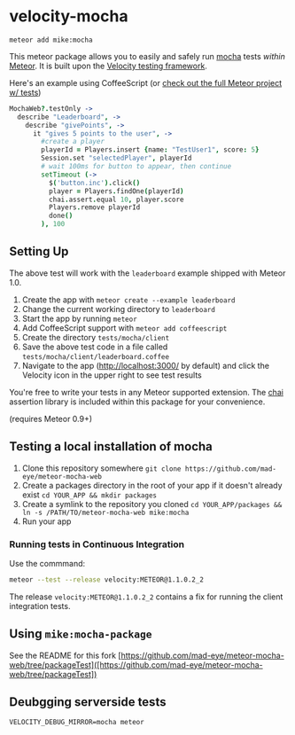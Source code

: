 # velocity-mocha

`meteor add mike:mocha`

This meteor package allows you to easily and safely run [mocha](http://mochajs.org/) tests *within* [Meteor](https://www.meteor.com). It is built upon the [Velocity testing framework](https://github.com/meteor-velocity/velocity).

Here's an example using CoffeeScript (or [check out the full Meteor project w/ tests](https://github.com/mad-eye/leaderboard-mocha))

```coffeescript
MochaWeb?.testOnly ->
  describe "Leaderboard", ->
    describe "givePoints", ->
      it "gives 5 points to the user", ->
        #create a player
        playerId = Players.insert {name: "TestUser1", score: 5}
        Session.set "selectedPlayer", playerId
        # wait 100ms for button to appear, then continue
        setTimeout (->
          $('button.inc').click()
          player = Players.findOne(playerId)
          chai.assert.equal 10, player.score
          Players.remove playerId
          done()
        ), 100
```

## Setting Up

The above test will work with the `leaderboard` example shipped with Meteor 1.0.

1. Create the app with `meteor create --example leaderboard`
2. Change the current working directory to `leaderboard`
3. Start the app by running `meteor`
4. Add CoffeeScript support with `meteor add coffeescript`
5. Create the directory `tests/mocha/client`
6. Save the above test code in a file called `tests/mocha/client/leaderboard.coffee`
7. Navigate to the app (<http://localhost:3000/> by default) and click the Velocity icon in the upper right to see test results

You're free to write your tests in any Meteor supported extension. The [chai](http://chaijs.com/) assertion library is included within this package for your convenience.

(requires Meteor 0.9+)

## Testing a local installation of mocha

1. Clone this repository somewhere `git clone https://github.com/mad-eye/meteor-mocha-web`
2. Create a packages directory in the root of your app if it doesn't already exist `cd YOUR_APP && mkdir packages`
3. Create a symlink to the repository you cloned `cd YOUR_APP/packages && ln -s /PATH/TO/meteor-mocha-web mike:mocha`
4. Run your app

### Running tests in Continuous Integration

Use the commmand:

```bash
meteor --test --release velocity:METEOR@1.1.0.2_2
```

The release `velocity:METEOR@1.1.0.2_2` contains a fix for running
the client integration tests.

## Using `mike:mocha-package`
See the README for this fork [https://github.com/mad-eye/meteor-mocha-web/tree/packageTest]([https://github.com/mad-eye/meteor-mocha-web/tree/packageTest])

## Deubgging serverside tests
`VELOCITY_DEBUG_MIRROR=mocha meteor`
